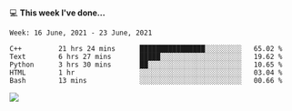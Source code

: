 💻 **This week I've done...**

<!--START_SECTION:waka-->
```text
Week: 16 June, 2021 - 23 June, 2021

C++         21 hrs 24 mins      ████████████████░░░░░░░░░   65.02 % 
Text        6 hrs 27 mins       █████░░░░░░░░░░░░░░░░░░░░   19.62 % 
Python      3 hrs 30 mins       ██░░░░░░░░░░░░░░░░░░░░░░░   10.65 % 
HTML        1 hr                ░░░░░░░░░░░░░░░░░░░░░░░░░   03.04 % 
Bash        13 mins             ░░░░░░░░░░░░░░░░░░░░░░░░░   00.66 %
```
<!--END_SECTION:waka-->

![](https://hits.seeyoufarm.com/api/count/incr/badge.svg?url=https%3A%2F%2Fgithub.com%2Fkuanhungchen&count_bg=%2379C83D&title_bg=%23555555&icon=github.svg&icon_color=%23E7E7E7&title=hits&edge_flat=false)
